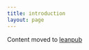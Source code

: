 ```yaml
---
title: introduction
layout: page
---
```


Content moved to [leanpub](https://leanpub.com/darkroomretreat/read#introduction)
